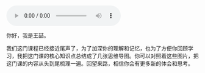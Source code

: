 <audio title="番外四｜知识总结：这门课的全部思维导图" src="https://static001.geekbang.org/resource/audio/92/fc/925f095735cb766b17fb706718095dfc.mp3" controls="controls"></audio> 
<p>你好，我是王喆。</p><p>我们这门课程已经接近尾声了，为了加深你的理解和记忆，也为了方便你回顾学习，我把这门课的核心知识点总结成了几张思维导图。你可以对照着这些图片，把这门课的内容从头到尾梳理一遍。回望来路，相信你会有更多新的体会和思考。<br>
<img src="https://static001.geekbang.org/resource/image/a8/1f/a802c83b5093bd06365ab67fc2903a1f.jpg?wh=2248x1260" alt=""><br>
<img src="https://static001.geekbang.org/resource/image/9f/b6/9f0fb700a72e3f30f6545a496bf44cb6.jpg?wh=2248x1115" alt=""><br>
<img src="https://static001.geekbang.org/resource/image/02/36/029f5872af9d118f1a44c3810cf4dd36.jpg?wh=2247x913" alt=""><br>
<img src="https://static001.geekbang.org/resource/image/e8/bd/e81797d1e31c2260622b42713ef9b0bd.jpg?wh=2248x3915" alt=""><img src="https://static001.geekbang.org/resource/image/b7/87/b7b1b445375002caf93f904c0ca02a87.jpg?wh=2248x7130" alt=""></p><!-- [[[read_end]]] -->